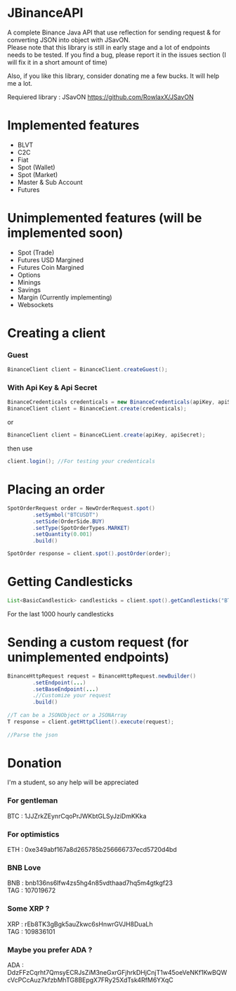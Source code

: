 # JBinanceAPI
A complete Binance Java API that use reflection for sending request & for converting JSON into object with JSavON.  
Please note that this library is still in early stage and a lot of endpoints needs to be tested.
If you find a bug, please report it in the issues section (I will fix it in a short amount of time)

Also, if you like this library, consider donating me a few bucks. It will help me a lot.

Requiered library : 
JSavON          https://github.com/RowlaxX/JSavON

# Implemented features

* BLVT
* C2C
* Fiat
* Spot (Wallet)
* Spot (Market)
* Master & Sub Account
* Futures

# Unimplemented features (will be implemented soon)

* Spot (Trade)
* Futures USD Margined
* Futures Coin Margined
* Options
* Minings
* Savings
* Margin (Currently implementing)
* Websockets

# Creating a client

### Guest
```java
BinanceClient client = BinanceClient.createGuest();
```

### With Api Key & Api Secret

```java
BinanceCredenticals credenticals = new BinanceCredenticals(apiKey, apiSecret);
BinanceClient client = BinanceCient.create(credenticals);  
```
or  
```java
BinanceClient client = BinanceCLient.create(apiKey, apiSecret);
```
then use  
```java
client.login(); //For testing your credenticals
```
# Placing an order

```java
SpotOrderRequest order = NewOrderRequest.spot()
        .setSymbol("BTCUSDT")
        .setSide(OrderSide.BUY)
        .setType(SpotOrderTypes.MARKET)
        .setQuantity(0.001)
        .build()

SpotOrder response = client.spot().postOrder(order);
```

# Getting Candlesticks

```java
List<BasicCandlestick> candlesticks = client.spot().getCandlesticks("BTCUSDT", Intervals.HOUR_1, 1000);
```
For the last 1000 hourly candlesticks

# Sending a custom request (for unimplemented endpoints)
```java
BinanceHttpRequest request = BinanceHttpRequest.newBuilder()
        .setEndpoint(...)
        .setBaseEndpoint(...)
        .//Customize your request
        .build()
  
//T can be a JSONObject or a JSONArray
T response = client.getHttpClient().execute(request);
  
//Parse the json
```
# Donation
I'm a student, so any help will be appreciated
### For gentleman
BTC : 1JJZrkZEynrCqoPrJWKbtGLSyJziDmKKka
### For optimistics
ETH : 0xe349abf167a8d265785b256666737ecd5720d4bd
### BNB Love
BNB : bnb136ns6lfw4zs5hg4n85vdthaad7hq5m4gtkgf23  
TAG : 107019672
### Some XRP ?
XRP : rEb8TK3gBgk5auZkwc6sHnwrGVJH8DuaLh  
TAG : 109836101
### Maybe you prefer ADA ?
ADA : DdzFFzCqrht7QmsyECRJsZiM3neGxrGFjhrkDHjCnjT1w45oeVeNKf1KwBQWcVcPCcAuz7kfzbMhTG8BEpgX7FRy25XdTsk4RfM6YXqC
